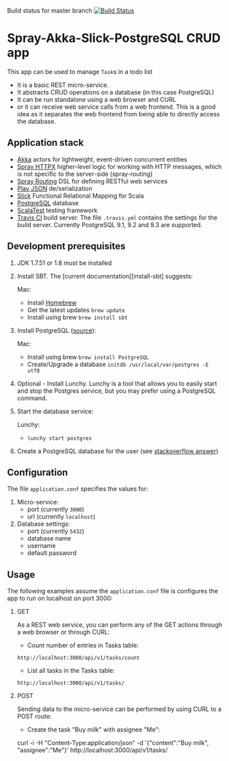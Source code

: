 Build status for master branch [![Build Status](https://travis-ci.org/scottkwalker/spray-akka-slick-postgres.svg?branch=master)](https://travis-ci.org/scottkwalker/spray-akka-slick-postgres)

Spray-Akka-Slick-PostgreSQL CRUD app
====================================

This app can be used to manage `Task`s in a todo list

*   It is a basic REST micro-service.
*   It abstracts CRUD operations on a database (in this case PostgreSQL)
*   It can be run standalone using a web browser and CURL
*   or it can receive web service calls from a web frontend. This is a good idea as it separates the web frontend from being able to directly access the database.  

Application stack
-----------------
*   [Akka](http://akka.io/) actors for lightweight, event-driven concurrent entities 
*   [Spray HTTPX](https://github.com/spray/spray/tree/master/spray-httpx/src) higher-level logic for working with HTTP messages, which is not specific to the server-side (spray-routing)
*   [Spray Routing](https://github.com/spray/spray/tree/master/spray-routing/src/main) DSL for defining RESTful web services
*   [Play JSON](https://github.com/playframework/playframework/tree/master/framework/src/play-json) de/serialization
*   [Slick](http://slick.typesafe.com/) Functional Relational Mapping for Scala
*   [PostgreSQL](http://www.postgresql.org/) database
*   [ScalaTest](http://scalatest.org/) testing framework
*   [Travis CI](http://travis-ci.org) build server. The file `.travis.yml` contains the settings for the build server. Currently PostgreSQL 9.1, 9.2 and 9.3 are supported.

Development prerequisites
-------------------------
1.  JDK 1.7.51 or 1.8 must be installed

2.  Install SBT.  The [current documentation][install-sbt] suggests:

    Mac: 
    
    * Install [Homebrew](http://brew.sh) 
    * Get the latest updates `brew update`
    * Install using brew  `brew install sbt`
    
3. Install PostgreSQL ([source](http://www.moncefbelyamani.com/how-to-install-postgresql-on-a-mac-with-homebrew-and-lunchy/)):

    Mac: 
    
    * Install using brew `brew install PostgreSQL`
    * Create/Upgrade a database `initdb /usr/local/var/postgres -E utf8`
    
4. Optional - Install Lunchy. Lunchy is a tool that allows you to easily start and stop the Postgres service, but you may prefer using a PostgreSQL command.

5. Start the database service:
    
    Lunchy:
    
    * `lunchy start postgres`
    
6. Create a PostgreSQL database for the user (see [stackoverflow answer](https://stackoverflow.com/questions/17633422/psql-fatal-database-user-does-not-exist))

Configuration
-------------
The file `application.conf` specifies the values for:

1. Micro-service:
    * port (currently `3000`)
    * url (currently `localhost`) 
2. Database settings:
    * port (currently `5432`)
    * database name
    * username 
    * default password 

Usage
-----
The following examples assume the `application.conf` file is configures the app to run on localhost on port 3000:

1. GET

    As a REST web service, you can perform any of the GET actions through a web browser or through CURL:

    * Count number of entries in Tasks table:

    `http://localhost:3000/api/v1/tasks/count`

    * List all tasks in the Tasks table:

    `http://localhost:3000/api/v1/tasks/`

2. POST

    Sending data to the micro-service can be performed by using CURL to a POST route:

    * Create the task "Buy milk" with assignee "Me":

    curl -i -H "Content-Type:application/json" -d '{"content":"Buy milk", "assignee":"Me"}' http://localhost:3000/api/v1/tasks/